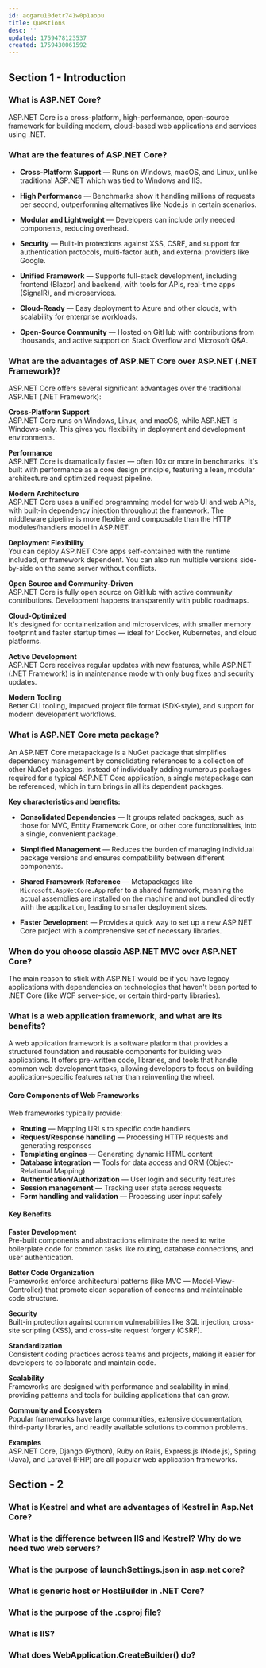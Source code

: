 ```yaml
---
id: acgaru10detr741w0p1aopu
title: Questions
desc: ''
updated: 1759478123537
created: 1759430061592
---
```



## Section 1 - Introduction

### What is ASP.NET Core?

ASP.NET Core is a cross-platform, high-performance, open-source framework for building modern, cloud-based web applications and services using .NET.

### What are the features of ASP.NET Core?

- **Cross-Platform Support** — Runs on Windows, macOS, and Linux, unlike traditional ASP.NET which was tied to Windows and IIS.

- **High Performance** — Benchmarks show it handling millions of requests per second, outperforming alternatives like Node.js in certain scenarios.

- **Modular and Lightweight** — Developers can include only needed components, reducing overhead.

- **Security** — Built-in protections against XSS, CSRF, and support for authentication protocols, multi-factor auth, and external providers like Google.

- **Unified Framework** — Supports full-stack development, including frontend (Blazor) and backend, with tools for APIs, real-time apps (SignalR), and microservices.

- **Cloud-Ready** — Easy deployment to Azure and other clouds, with scalability for enterprise workloads.

- **Open-Source Community** — Hosted on GitHub with contributions from thousands, and active support on Stack Overflow and Microsoft Q&A.

### What are the advantages of ASP.NET Core over ASP.NET (.NET Framework)?

ASP.NET Core offers several significant advantages over the traditional ASP.NET (.NET Framework):

**Cross-Platform Support**  
ASP.NET Core runs on Windows, Linux, and macOS, while ASP.NET is Windows-only. This gives you flexibility in deployment and development environments.

**Performance**  
ASP.NET Core is dramatically faster — often 10x or more in benchmarks. It's built with performance as a core design principle, featuring a lean, modular architecture and optimized request pipeline.

**Modern Architecture**  
ASP.NET Core uses a unified programming model for web UI and web APIs, with built-in dependency injection throughout the framework. The middleware pipeline is more flexible and composable than the HTTP modules/handlers model in ASP.NET.

**Deployment Flexibility**  
You can deploy ASP.NET Core apps self-contained with the runtime included, or framework dependent. You can also run multiple versions side-by-side on the same server without conflicts.

**Open Source and Community-Driven**  
ASP.NET Core is fully open source on GitHub with active community contributions. Development happens transparently with public roadmaps.

**Cloud-Optimized**  
It's designed for containerization and microservices, with smaller memory footprint and faster startup times — ideal for Docker, Kubernetes, and cloud platforms.

**Active Development**  
ASP.NET Core receives regular updates with new features, while ASP.NET (.NET Framework) is in maintenance mode with only bug fixes and security updates.

**Modern Tooling**  
Better CLI tooling, improved project file format (SDK-style), and support for modern development workflows.

### What is ASP.NET Core meta package?

An ASP.NET Core metapackage is a NuGet package that simplifies dependency management by consolidating references to a collection of other NuGet packages. Instead of individually adding numerous packages required for a typical ASP.NET Core application, a single metapackage can be referenced, which in turn brings in all its dependent packages.

**Key characteristics and benefits:**

- **Consolidated Dependencies** — It groups related packages, such as those for MVC, Entity Framework Core, or other core functionalities, into a single, convenient package.

- **Simplified Management** — Reduces the burden of managing individual package versions and ensures compatibility between different components.

- **Shared Framework Reference** — Metapackages like `Microsoft.AspNetCore.App` refer to a shared framework, meaning the actual assemblies are installed on the machine and not bundled directly with the application, leading to smaller deployment sizes.

- **Faster Development** — Provides a quick way to set up a new ASP.NET Core project with a comprehensive set of necessary libraries.

### When do you choose classic ASP.NET MVC over ASP.NET Core?

The main reason to stick with ASP.NET would be if you have legacy applications with dependencies on technologies that haven't been ported to .NET Core (like WCF server-side, or certain third-party libraries).

### What is a web application framework, and what are its benefits?

A web application framework is a software platform that provides a structured foundation and reusable components for building web applications. It offers pre-written code, libraries, and tools that handle common web development tasks, allowing developers to focus on building application-specific features rather than reinventing the wheel.

#### Core Components of Web Frameworks

Web frameworks typically provide:

- **Routing** — Mapping URLs to specific code handlers
- **Request/Response handling** — Processing HTTP requests and generating responses
- **Templating engines** — Generating dynamic HTML content
- **Database integration** — Tools for data access and ORM (Object-Relational Mapping)
- **Authentication/Authorization** — User login and security features
- **Session management** — Tracking user state across requests
- **Form handling and validation** — Processing user input safely

#### Key Benefits

**Faster Development**  
Pre-built components and abstractions eliminate the need to write boilerplate code for common tasks like routing, database connections, and user authentication.

**Better Code Organization**  
Frameworks enforce architectural patterns (like MVC — Model-View-Controller) that promote clean separation of concerns and maintainable code structure.

**Security**  
Built-in protection against common vulnerabilities like SQL injection, cross-site scripting (XSS), and cross-site request forgery (CSRF).

**Standardization**  
Consistent coding practices across teams and projects, making it easier for developers to collaborate and maintain code.

**Scalability**  
Frameworks are designed with performance and scalability in mind, providing patterns and tools for building applications that can grow.

**Community and Ecosystem**  
Popular frameworks have large communities, extensive documentation, third-party libraries, and readily available solutions to common problems.

**Examples**  
ASP.NET Core, Django (Python), Ruby on Rails, Express.js (Node.js), Spring (Java), and Laravel (PHP) are all popular web application frameworks.

## Section - 2 

### What is Kestrel and what are advantages of Kestrel in Asp.Net Core?

### What is the difference between IIS and Kestrel? Why do we need two web servers?

### What is the purpose of launchSettings.json in asp.net core?

### What is generic host or HostBuilder in .NET Core?

### What is the purpose of the .csproj file?

### What is IIS?

### What does WebApplication.CreateBuilder() do?
